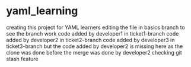 # yaml_learning
creating this project for YAML learners
editing the file in basics branch to see the branch work
code added by developer1 in ticket1-branch
code added by developer2 in ticket2-branch
code added by developer3 in ticket3-branch but the code added by developer2 is missing here as the clone was done before the merge was done by developer2
checking git stash feature